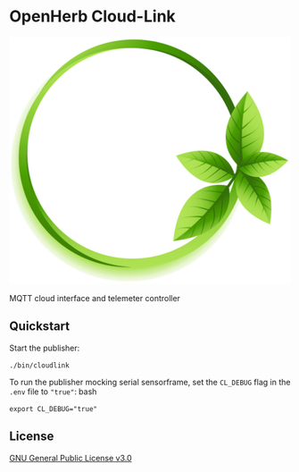 # OpenHerb Cloud-Link

![img](/docs/img/icon.png)

MQTT cloud interface and telemeter controller

## Quickstart
Start the publisher:
```
./bin/cloudlink
```

To run the publisher mocking serial sensorframe, set the `CL_DEBUG` flag in the `.env` file to `"true"`:
bash
```
export CL_DEBUG="true"
```

## License
[GNU General Public License v3.0](/LICENSE)